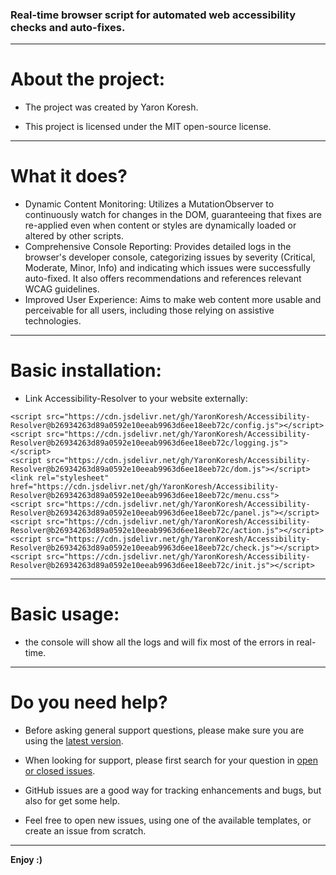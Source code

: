 ### Real-time browser script for automated web accessibility checks and auto-fixes.

- - -

# About the project:

* The project was created by Yaron Koresh.

* This project is licensed under the MIT open-source license.

- - -

# What it does?

* Dynamic Content Monitoring: Utilizes a MutationObserver to continuously watch for changes in the DOM, guaranteeing that fixes are re-applied even when content or styles are dynamically loaded or altered by other scripts.
* Comprehensive Console Reporting: Provides detailed logs in the browser's developer console, categorizing issues by severity (Critical, Moderate, Minor, Info) and indicating which issues were successfully auto-fixed. It also offers recommendations and references relevant WCAG guidelines.
* Improved User Experience: Aims to make web content more usable and perceivable for all users, including those relying on assistive technologies.

- - -

# Basic installation:

* Link Accessibility-Resolver to your website externally:
```
<script src="https://cdn.jsdelivr.net/gh/YaronKoresh/Accessibility-Resolver@b26934263d89a0592e10eeab9963d6ee18eeb72c/config.js"></script>
<script src="https://cdn.jsdelivr.net/gh/YaronKoresh/Accessibility-Resolver@b26934263d89a0592e10eeab9963d6ee18eeb72c/logging.js"></script>
<script src="https://cdn.jsdelivr.net/gh/YaronKoresh/Accessibility-Resolver@b26934263d89a0592e10eeab9963d6ee18eeb72c/dom.js"></script>
<link rel="stylesheet" href="https://cdn.jsdelivr.net/gh/YaronKoresh/Accessibility-Resolver@b26934263d89a0592e10eeab9963d6ee18eeb72c/menu.css">
<script src="https://cdn.jsdelivr.net/gh/YaronKoresh/Accessibility-Resolver@b26934263d89a0592e10eeab9963d6ee18eeb72c/panel.js"></script>
<script src="https://cdn.jsdelivr.net/gh/YaronKoresh/Accessibility-Resolver@b26934263d89a0592e10eeab9963d6ee18eeb72c/action.js"></script>
<script src="https://cdn.jsdelivr.net/gh/YaronKoresh/Accessibility-Resolver@b26934263d89a0592e10eeab9963d6ee18eeb72c/check.js"></script>
<script src="https://cdn.jsdelivr.net/gh/YaronKoresh/Accessibility-Resolver@b26934263d89a0592e10eeab9963d6ee18eeb72c/init.js"></script>
```

- - -

# Basic usage:

* the console will show all the logs and will fix most of the errors in real-time.

- - -

# Do you need help?

* Before asking general support questions, please make sure you are using the [latest version](https://github.com/YaronKoresh/Accessibility-Resolver/releases/latest).

* When looking for support, please first search for your question in [open or closed issues](https://github.com/YaronKoresh/Accessibility-Resolver/issues?q=is%3Aissue).

* GitHub issues are a good way for tracking enhancements and bugs, but also for get some help.

* Feel free to open new issues, using one of the available templates, or create an issue from scratch.

- - -

**Enjoy :)**
